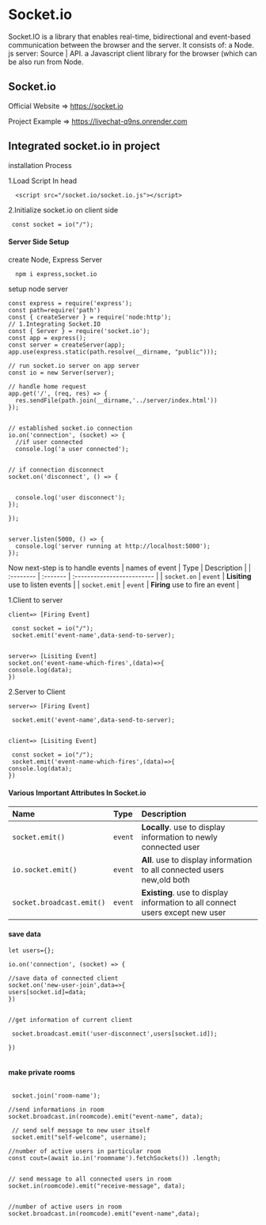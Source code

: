 
# Socket.io

Socket.IO is a library that enables real-time, bidirectional and event-based communication between the browser and the server. It consists of: a Node. js server: Source | API. a Javascript client library for the browser (which can be also run from Node.


## Socket.io

Official Website =>
https://socket.io

Project Example => https://livechat-q9ns.onrender.com

## Integrated socket.io in project
installation Process

1.Load Script In head
```http
  <script src="/socket.io/socket.io.js"></script>
```
2.Initialize socket.io on client side
```http
 const socket = io("/");
```
#### Server Side Setup
create Node, Express Server
```http
  npm i express,socket.io
```
setup node server
```http
const express = require('express');
const path=require('path')
const { createServer } = require('node:http');
// 1.Integrating Socket.IO
const { Server } = require('socket.io');
const app = express();
const server = createServer(app);
app.use(express.static(path.resolve(__dirname, "public")));

// run socket.io server on app server
const io = new Server(server);

// handle home request
app.get('/', (req, res) => {
  res.sendFile(path.join(__dirname,'../server/index.html'))
});


// established socket.io connection 
io.on('connection', (socket) => {
  //if user connected 
  console.log('a user connected');


// if connection disconnect
socket.on('disconnect', () => {
  

  console.log('user disconnect');
});
  
});


server.listen(5000, () => {
  console.log('server running at http://localhost:5000');
});
```
Now next-step is to handle events
| names of event | Type     | Description                |
| :-------- | :------- | :------------------------- |
| `socket.on` | `event` | **Lisiting** use to listen events |
| `socket.emit` | `event` | **Firing** use to fire an event |

1.Client to server
```http
client=> [Firing Event]

 const socket = io("/");
 socket.emit('event-name',data-send-to-server);


server=> [Lisiting Event]
socket.on('event-name-which-fires',(data)=>{
console.log(data);
})

```
2.Server to Client

```http
server=> [Firing Event]

 socket.emit('event-name',data-send-to-server);


client=> [Lisiting Event]

 const socket = io("/");
 socket.emit('event-name-which-fires',(data)=>{
console.log(data);
})
```
#### Various Important Attributes In Socket.io


| Name | Type     | Description                       |
| :-------- | :------- | :-------------------------------- |
| `socket.emit()`      | `event` | **Locally**. use to display information to newly connected user |
| `io.socket.emit()`      | `event` | **All**. use to display information to all connected users new,old both|
| `socket.broadcast.emit()`      | `event` | **Existing**. use to display information to all connect users except new user|

#### save data

```http
let users={};

io.on('connection', (socket) => {

//save data of connected client
socket.on('new-user-join',data=>{
users[socket.id]=data;
})


//get information of current client

 socket.broadcast.emit('user-disconnect',users[socket.id]);

})


```


#### make private rooms


```http

 socket.join('room-name');

//send informations in room
socket.broadcast.in(roomcode).emit("event-name", data);

 // send self message to new user itself
 socket.emit("self-welcome", username);

//number of active users in particular room 
const cout=(await io.in('roomname').fetchSockets()) .length;


// send message to all connected users in room
socket.in(roomcode).emit("receive-message", data);


//number of active users in room
socket.broadcast.in(roomcode).emit("event-name",data);
```

